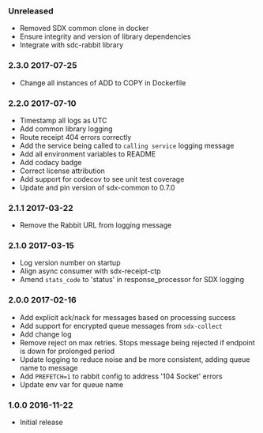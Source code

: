 ### Unreleased
  - Removed SDX common clone in docker
  - Ensure integrity and version of library dependencies
  - Integrate with sdc-rabbit library

### 2.3.0 2017-07-25
  - Change all instances of ADD to COPY in Dockerfile

### 2.2.0 2017-07-10
  - Timestamp all logs as UTC
  - Add common library logging
  - Route receipt 404 errors correctly
  - Add the service being called to `calling service` logging message
  - Add all environment variables to README
  - Add codacy badge
  - Correct license attribution
  - Add support for codecov to see unit test coverage
  - Update and pin version of sdx-common to 0.7.0

### 2.1.1 2017-03-22
  - Remove the Rabbit URL from logging message

### 2.1.0 2017-03-15
  - Log version number on startup
  - Align async consumer with sdx-receipt-ctp
  - Amend `stats_code` to 'status' in response_processor for SDX logging

### 2.0.0 2017-02-16
  - Add explicit ack/nack for messages based on processing success
  - Add support for encrypted queue messages from ``sdx-collect``
  - Add change log
  - Remove reject on max retries. Stops message being rejected if endpoint is down for prolonged period
  - Update logging to reduce noise and be more consistent, adding queue name to message
  - Add `PREFETCH=1` to rabbit config to address '104 Socket' errors
  - Update env var for queue name

### 1.0.0 2016-11-22
  - Initial release
